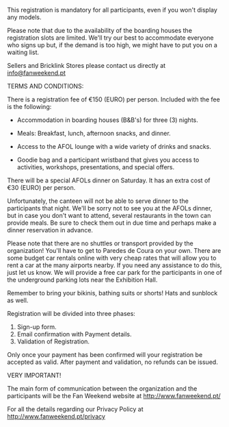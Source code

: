 This registration is mandatory for all participants, even if you won't display any models.

Please note that due to the availability of the boarding houses the registration slots are limited. We'll try our best to accommodate everyone who signs up but, if the demand is too high, we might have to put you on a waiting list.

Sellers and Bricklink Stores please contact us directly at info@fanweekend.pt

TERMS AND CONDITIONS:

There is a registration fee of €150 (EURO) per person. Included with the fee is the following:

- Accommodation in boarding houses (B&B's) for three (3) nights.

- Meals: Breakfast, lunch, afternoon snacks, and dinner.

- Access to the AFOL lounge with a wide variety of drinks and snacks.

- Goodie bag and a participant wristband that gives you access to activities, workshops, presentations, and special offers.

There will be a special AFOLs dinner on Saturday. It has an extra cost of €30 (EURO) per person.

Unfortunately, the canteen will not be able to serve dinner to the participants that night. We'll be sorry not to see you at the AFOLs dinner, but in case you don't want to attend, several restaurants in the town can provide meals. Be sure to check them out in due time and perhaps make a dinner reservation in advance.

Please note that there are no shuttles or transport provided by the organization! You'll have to get to Paredes de Coura on your own. There are some budget car rentals online with very cheap rates that will allow you to rent a car at the many airports nearby. If you need any assistance to do this, just let us know. We will provide a free car park for the participants in one of the underground parking lots near the Exhibition Hall.

Remember to bring your bikinis, bathing suits or shorts! Hats and sunblock as well.

Registration will be divided into three phases:

1. Sign-up form.
2. Email confirmation with Payment details.
3. Validation of Registration.

Only once your payment has been confirmed will your registration be accepted as valid. After payment and validation, no refunds can be issued.

VERY IMPORTANT!

The main form of communication between the organization and the participants will be the Fan Weekend website at http://www.fanweekend.pt/

For all the details regarding our Privacy Policy at http://www.fanweekend.pt/privacy
